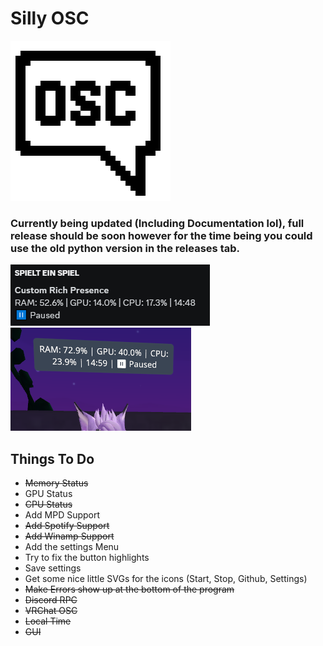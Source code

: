 # Silly OSC
 ![alt text](https://github.com/aethefurry/discord-vrchat-presence/blob/main/example/logo.png?raw=true)
### Currently being updated (Including Documentation lol), full release should be soon however for the time being you could use the old python version in the releases tab.

 ![alt text](https://github.com/aethefurry/discord-vrchat-presence/blob/main/example/discord.png?raw=true)
 ![alt text](https://github.com/aethefurry/discord-vrchat-presence/blob/main/example/vrc.png?raw=true)

## Things To Do
 - ~~Memory Status~~
 - GPU Status
 - ~~CPU Status~~
 - Add MPD Support
 - ~~Add Spotify Support~~
 - ~~Add Winamp Support~~
 - Add the settings Menu
 - Try to fix the button highlights
 - Save settings
 - Get some nice little SVGs for the icons (Start, Stop, Github, Settings)
 - ~~Make Errors show up at the bottom of the program~~
 - ~~Discord RPC~~
 - ~~VRChat OSC~~
 - ~~Local Time~~
 - ~~GUI~~
